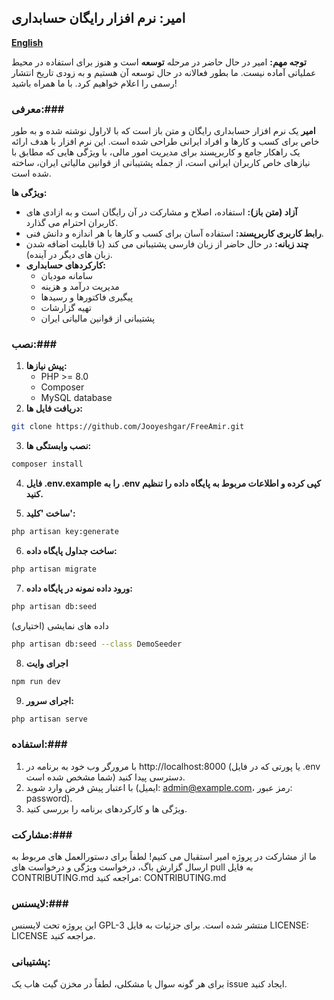 ## امیر: نرم افزار رایگان حسابداری
**[English](README.en.md)**


**توجه مهم:** امیر در حال حاضر در مرحله **توسعه** است و هنوز برای استفاده در محیط عملیاتی آماده نیست. ما بطور فعالانه در حال توسعه آن هستیم و به زودی تاریخ انتشار رسمی را اعلام خواهیم کرد. با ما همراه باشید!

### معرفی:###

**امیر** یک نرم افزار حسابداری رایگان و متن باز است که با لاراول نوشته شده و به طور خاص برای کسب و کارها و افراد ایرانی طراحی شده است. این نرم افزار با هدف ارائه یک راهکار جامع و کاربرپسند برای مدیریت امور مالی، با ویژگی هایی که مطابق با نیازهای خاص کاربران ایرانی است، از جمله پشتیبانی از قوانین مالیاتی ایران، ساخته شده است.

**ویژگی ها:**

* **آزاد (متن باز):** استفاده، اصلاح و مشارکت در آن رایگان است و به ازادی های کاربران احترام می گذارد.
* **رابط کاربری کاربرپسند:** استفاده آسان برای کسب و کارها با هر اندازه و دانش فنی.
* **چند زبانه:** در حال حاضر از زبان فارسی پشتیبانی می کند (با قابلیت اضافه شدن زبان های دیگر در آینده).
* **کارکردهای حسابداری:**
    * سامانه مودیان
    * مدیریت درآمد و هزینه
    * پیگیری فاکتورها و رسیدها
    * تهیه گزارشات
    * پشتیبانی از قوانین مالیاتی ایران

### نصب:###

1. **پیش نیازها:**
    * PHP >= 8.0
    * Composer
    * MySQL database
2. **دریافت فایل ها:**

```bash
git clone https://github.com/Jooyeshgar/FreeAmir.git
```

3. **نصب وابستگی ها:**

```bash
composer install
```

4. **فایل .env.example را به .env کپی کرده و اطلاعات مربوط به پایگاه داده را تنظیم کنید.**

5. **ساخت 'کلید':**

```bash
php artisan key:generate
```

6. **ساخت جداول پایگاه داده:**

```bash
php artisan migrate
```

7. **ورود داده نمونه در پایگاه داده:**

```bash
php artisan db:seed
```

داده های نمایشی (اختیاری)
```bash
php artisan db:seed --class DemoSeeder
```

8. **اجرای وایت**

```bash
npm run dev
```

9. **اجرای سرور:**

```bash
php artisan serve
```

### استفاده:###

1. با مرورگر وب خود به برنامه در http://localhost:8000 (یا پورتی که در فایل .env شما مشخص شده است) دسترسی پیدا کنید.
2. با اعتبار پیش فرض وارد شوید (ایمیل: admin@example.com، رمز عبور: password).
3. ویژگی ها و کارکردهای برنامه را بررسی کنید.

### مشارکت:###

ما از مشارکت در پروژه امیر استقبال می کنیم! لطفاً برای دستورالعمل های مربوط به ارسال گزارش باگ، درخواست ویژگی و درخواست های pull به فایل CONTRIBUTING.md مراجعه کنید: CONTRIBUTING.md

### لایسنس:###

این پروژه تحت لایسنس GPL-3 منتشر شده است. برای جزئیات به فایل LICENSE: LICENSE مراجعه کنید.

### پشتیبانی:

برای هر گونه سوال یا مشکلی، لطفاً در مخزن گیت هاب یک issue ایجاد کنید.